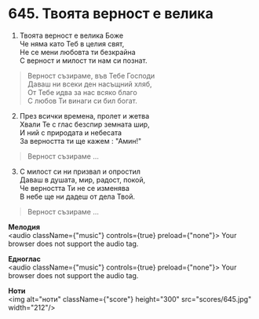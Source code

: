 # 645. Твоята верност е велика

1. Твоята верност е велика Боже  
Че няма като Теб в целия свят,  
Не се мени любовта ти безкрайна  
С верност и милост ти нам си познат.  

> Верност съзираме, във Тебе Господи  
> Даваш ни всеки ден насъщний хляб,  
> От Тебе идва за нас всяко благо  
> С любов Ти винаги си бил богат.  

2. През всички времена, пролет и жетва  
Хвали Те с глас безспир земната шир,  
И ний с природата и небесата  
За верността ти ще кажем : "Амин!"  

> Верност съзираме ...  

3. С милост си ни призвал и опростил  
Даваш в душата, мир, радост, покой,  
Че верността Ти не се изменява  
В небе ще ни дадеш от дела Твой.  

> Верност съзираме ...

**Мелодия**  
<audio className={"music"} controls={true} preload={"none"}>
    <source src="mp3/645.mp3" type="audio/mpeg"/>
    Your browser does not support the audio tag.
</audio>

**Едноглас**  
<audio className={"music"} controls={true} preload={"none"}>
    <source src="transp/645.mp3" type="audio/mpeg"/>
    Your browser does not support the audio tag.
</audio>

**Ноти**  
<img alt="ноти" className={"score"} height="300" src="scores/645.jpg" width="212"/>
